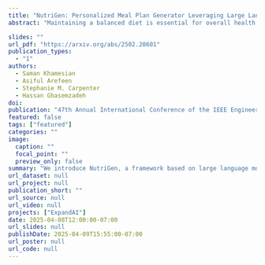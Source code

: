 ```yaml
---
title: "NutriGen: Personalized Meal Plan Generator Leveraging Large Language Models to Enhance Dietary and Nutritional Adherence"
abstract: "Maintaining a balanced diet is essential for overall health, yet many individuals struggle with meal planning due to nutritional complexity, time constraints, and lack of dietary knowledge. Personalized food recommendations can help address these challenges by tailoring meal plans to individual preferences, habits, and dietary restrictions. However, existing dietary recommendation systems often lack adaptability, fail to consider real-world constraints such as food ingredient availability, and require extensive user input, making them impractical for sustainable and scalable daily use. To address these limitations, we introduce NutriGen, a framework based on large language models (LLM) designed to generate personalized meal plans that align with user-defined dietary preferences and constraints. By building a personalized nutrition database and leveraging prompt engineering, our approach enables LLMs to incorporate reliable nutritional references like the USDA nutrition database while maintaining flexibility and ease-of-use. We demonstrate that LLMs have strong potential in generating accurate and user-friendly food recommendations, addressing key limitations in existing dietary recommendation systems by providing structured, practical, and scalable meal plans. Our evaluation shows that Llama 3.1 8B and GPT-3.5 Turbo achieve the lowest percentage errors of 1.55% and 3.68%, respectively, producing meal plans that closely align with user-defined caloric targets while minimizing deviation and improving precision. Additionally, we compared the performance of DeepSeek V3 against several established models to evaluate its potential in personalized nutrition planning."

slides: ""
url_pdf: "https://arxiv.org/abs/2502.20601"
publication_types:
  - "1"
authors:
  - Saman Khamesian
  - Asiful Arefeen
  - Stephanie M. Carpenter
  - Hassan Ghasemzadeh
doi: 
publication: "47th Annual International Conference of the IEEE Engineering in Medicine and Biology Society (EMBC), July 14–17, 2025, Copenhagen, Denmark"
featured: false
tags: ["featured"]
categories: ""
image:
  caption: ""
  focal_point: ""
  preview_only: false
summary: "We introduce NutriGen, a framework based on large language models (LLM) designed to generate personalized meal plans that align with user-defined dietary preferences and constraints"
url_dataset: null
url_project: null
publication_short: ""
url_source: null
url_video: null
projects: ["ExpandAI"]
date: 2025-04-08T12:00:00-07:00
url_slides: null
publishDate: 2025-04-09T15:55:00-07:00
url_poster: null
url_code: null
---
```

